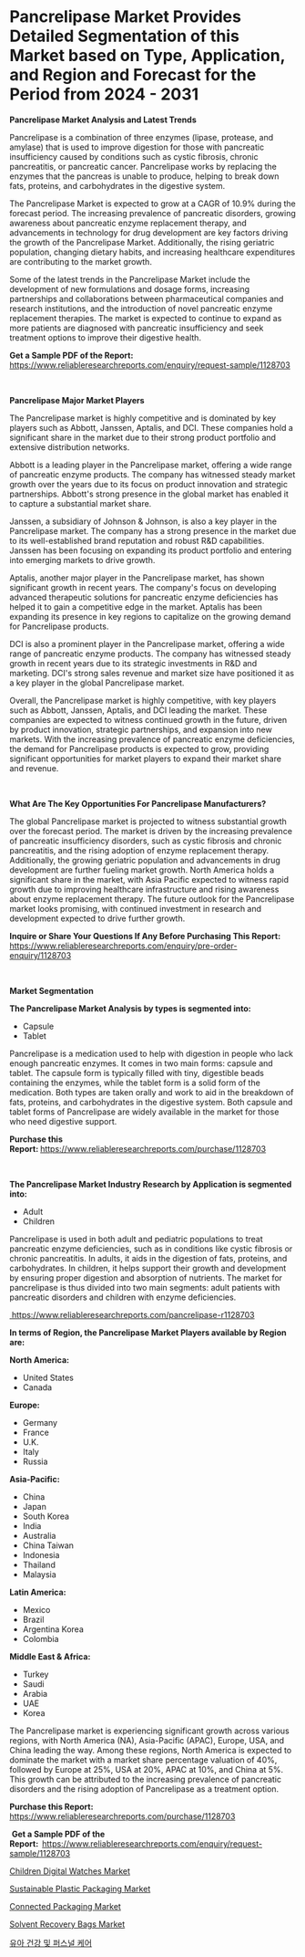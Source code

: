 <p><h1>Pancrelipase Market Provides Detailed Segmentation of this Market based on Type, Application, and Region and Forecast for the Period from 2024 - 2031</h1></p><p><strong>Pancrelipase Market Analysis and Latest Trends</strong></p>
<p><p>Pancrelipase is a combination of three enzymes (lipase, protease, and amylase) that is used to improve digestion for those with pancreatic insufficiency caused by conditions such as cystic fibrosis, chronic pancreatitis, or pancreatic cancer. Pancrelipase works by replacing the enzymes that the pancreas is unable to produce, helping to break down fats, proteins, and carbohydrates in the digestive system.</p><p>The Pancrelipase Market is expected to grow at a CAGR of 10.9% during the forecast period. The increasing prevalence of pancreatic disorders, growing awareness about pancreatic enzyme replacement therapy, and advancements in technology for drug development are key factors driving the growth of the Pancrelipase Market. Additionally, the rising geriatric population, changing dietary habits, and increasing healthcare expenditures are contributing to the market growth.</p><p>Some of the latest trends in the Pancrelipase Market include the development of new formulations and dosage forms, increasing partnerships and collaborations between pharmaceutical companies and research institutions, and the introduction of novel pancreatic enzyme replacement therapies. The market is expected to continue to expand as more patients are diagnosed with pancreatic insufficiency and seek treatment options to improve their digestive health.</p></p>
<p><strong>Get a Sample PDF of the Report:&nbsp;</strong> <a href="https://www.reliableresearchreports.com/enquiry/request-sample/1128703">https://www.reliableresearchreports.com/enquiry/request-sample/1128703</a></p>
<p>&nbsp;</p>
<p><strong>Pancrelipase Major Market Players</strong></p>
<p><p>The Pancrelipase market is highly competitive and is dominated by key players such as Abbott, Janssen, Aptalis, and DCI. These companies hold a significant share in the market due to their strong product portfolio and extensive distribution networks.</p><p>Abbott is a leading player in the Pancrelipase market, offering a wide range of pancreatic enzyme products. The company has witnessed steady market growth over the years due to its focus on product innovation and strategic partnerships. Abbott's strong presence in the global market has enabled it to capture a substantial market share.</p><p>Janssen, a subsidiary of Johnson & Johnson, is also a key player in the Pancrelipase market. The company has a strong presence in the market due to its well-established brand reputation and robust R&D capabilities. Janssen has been focusing on expanding its product portfolio and entering into emerging markets to drive growth.</p><p>Aptalis, another major player in the Pancrelipase market, has shown significant growth in recent years. The company's focus on developing advanced therapeutic solutions for pancreatic enzyme deficiencies has helped it to gain a competitive edge in the market. Aptalis has been expanding its presence in key regions to capitalize on the growing demand for Pancrelipase products.</p><p>DCI is also a prominent player in the Pancrelipase market, offering a wide range of pancreatic enzyme products. The company has witnessed steady growth in recent years due to its strategic investments in R&D and marketing. DCI's strong sales revenue and market size have positioned it as a key player in the global Pancrelipase market.</p><p>Overall, the Pancrelipase market is highly competitive, with key players such as Abbott, Janssen, Aptalis, and DCI leading the market. These companies are expected to witness continued growth in the future, driven by product innovation, strategic partnerships, and expansion into new markets. With the increasing prevalence of pancreatic enzyme deficiencies, the demand for Pancrelipase products is expected to grow, providing significant opportunities for market players to expand their market share and revenue.</p></p>
<p>&nbsp;</p>
<p><strong>What Are The Key Opportunities For Pancrelipase Manufacturers?</strong></p>
<p><p>The global Pancrelipase market is projected to witness substantial growth over the forecast period. The market is driven by the increasing prevalence of pancreatic insufficiency disorders, such as cystic fibrosis and chronic pancreatitis, and the rising adoption of enzyme replacement therapy. Additionally, the growing geriatric population and advancements in drug development are further fueling market growth. North America holds a significant share in the market, with Asia Pacific expected to witness rapid growth due to improving healthcare infrastructure and rising awareness about enzyme replacement therapy. The future outlook for the Pancrelipase market looks promising, with continued investment in research and development expected to drive further growth.</p></p>
<p><strong>Inquire or Share Your Questions If Any Before Purchasing This Report:</strong> <a href="https://www.reliableresearchreports.com/enquiry/pre-order-enquiry/1128703">https://www.reliableresearchreports.com/enquiry/pre-order-enquiry/1128703</a></p>
<p>&nbsp;</p>
<p><strong>Market Segmentation</strong></p>
<p><strong>The Pancrelipase Market Analysis by types is segmented into:</strong></p>
<p><ul><li>Capsule</li><li>Tablet</li></ul></p>
<p><p>Pancrelipase is a medication used to help with digestion in people who lack enough pancreatic enzymes. It comes in two main forms: capsule and tablet. The capsule form is typically filled with tiny, digestible beads containing the enzymes, while the tablet form is a solid form of the medication. Both types are taken orally and work to aid in the breakdown of fats, proteins, and carbohydrates in the digestive system. Both capsule and tablet forms of Pancrelipase are widely available in the market for those who need digestive support.</p></p>
<p><strong>Purchase this Report:&nbsp;</strong><a href="https://www.reliableresearchreports.com/purchase/1128703">https://www.reliableresearchreports.com/purchase/1128703</a></p>
<p>&nbsp;</p>
<p><strong>The Pancrelipase Market Industry Research by Application is segmented into:</strong></p>
<p><ul><li>Adult</li><li>Children</li></ul></p>
<p><p>Pancrelipase is used in both adult and pediatric populations to treat pancreatic enzyme deficiencies, such as in conditions like cystic fibrosis or chronic pancreatitis. In adults, it aids in the digestion of fats, proteins, and carbohydrates. In children, it helps support their growth and development by ensuring proper digestion and absorption of nutrients. The market for pancrelipase is thus divided into two main segments: adult patients with pancreatic disorders and children with enzyme deficiencies.</p></p>
<p><a href="https://www.reliableresearchreports.com/pancrelipase-r1128703">&nbsp;https://www.reliableresearchreports.com/pancrelipase-r1128703</a></p>
<p><strong>In terms of Region, the Pancrelipase Market Players available by Region are:</strong></p>
<p>
    <p> <strong> North America: </strong>
        <ul>
            <li>United States</li>
            <li>Canada</li>
        </ul>
        </p> 
    <p> <strong> Europe: </strong>
        <ul>
            <li>Germany</li>
            <li>France</li>
            <li>U.K.</li>
            <li>Italy</li>
            <li>Russia</li>
        </ul>
        </p> 
    <p> <strong> Asia-Pacific: </strong>
        <ul>
            <li>China</li>
            <li>Japan</li>
            <li>South Korea</li>
            <li>India</li>
            <li>Australia</li>
            <li>China Taiwan</li>
            <li>Indonesia</li>
            <li>Thailand</li>
            <li>Malaysia</li>
        </ul>
        </p> 
    <p> <strong> Latin America: </strong>
        <ul>
            <li>Mexico</li>
            <li>Brazil</li>
            <li>Argentina Korea</li>
            <li>Colombia</li>
        </ul>
        </p> 
    <p> <strong> Middle East & Africa: </strong>
        <ul>
            <li>Turkey</li>
            <li>Saudi</li>
            <li>Arabia</li>
            <li>UAE</li>
            <li>Korea</li>
        </ul>
    </p>
    </p>
<p><p>The Pancrelipase market is experiencing significant growth across various regions, with North America (NA), Asia-Pacific (APAC), Europe, USA, and China leading the way. Among these regions, North America is expected to dominate the market with a market share percentage valuation of 40%, followed by Europe at 25%, USA at 20%, APAC at 10%, and China at 5%. This growth can be attributed to the increasing prevalence of pancreatic disorders and the rising adoption of Pancrelipase as a treatment option.</p></p>
<p><strong>Purchase this Report: </strong><a href="https://www.reliableresearchreports.com/purchase/1128703">https://www.reliableresearchreports.com/purchase/1128703</a></p>
<p>&nbsp;<strong>Get a Sample PDF of the Report:&nbsp;&nbsp;</strong><a href="https://www.reliableresearchreports.com/enquiry/request-sample/1128703">https://www.reliableresearchreports.com/enquiry/request-sample/1128703</a></p>
<p><strong></strong></p>
<p><p><a href="https://www.linkedin.com/pulse/global-children-digital-watches-market-sector-types-applications-kkgcf?trackingId=qztNk2phTxypd3dAfjJq7A%3D%3D">Children Digital Watches Market</a></p><p><a href="https://github.com/mancsybtousav/Market-Research-Report-List-3/blob/main/sustainable-plastic-packaging-market.md">Sustainable Plastic Packaging Market</a></p><p><a href="https://github.com/indrystar/Market-Research-Report-List-4/blob/main/connected-packaging-market.md">Connected Packaging Market</a></p><p><a href="https://github.com/josesg55/Market-Research-Report-List-4/blob/main/solvent-recovery-bags-market.md">Solvent Recovery Bags Market</a></p><p><a href="https://github.com/nigaleamar09/Market-Research-Report-List-2/blob/main/256111183909.md">유아 건강 및 퍼스널 케어</a></p></p>
